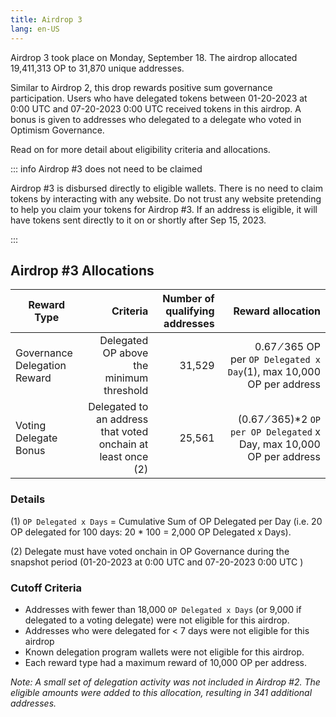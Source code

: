 ```yaml
---
title: Airdrop 3
lang: en-US
---
```


Airdrop 3 took place on Monday, September 18. The airdrop allocated 19,411,313 OP to 31,870 unique addresses. 

Similar to Airdrop 2, this drop rewards positive sum governance participation. Users who have delegated tokens between 01-20-2023 at 0:00 UTC and 07-20-2023 0:00 UTC received tokens in this airdrop. A bonus is given to addresses who delegated to a delegate who voted in Optimism Governance. 

Read on for more detail about eligibility criteria and allocations.

::: info Airdrop #3 does not need to be claimed

Airdrop #3 is disbursed directly to eligible wallets. There is no need to claim tokens by interacting with any website. Do not trust any website pretending to help you claim your tokens for Airdrop #3. If an address is eligible, it will have tokens sent directly to it on or shortly after Sep 15, 2023.

:::

## Airdrop #3 Allocations

| Reward Type | Criteria | Number of qualifying addresses | Reward allocation
| - | -: | -: | -:
| Governance Delegation Reward | Delegated OP above the minimum threshold | 31,529 | 0.67 ⁄ 365 OP per `OP Delegated x Day`(1), max 10,000 OP per address
| Voting Delegate Bonus | Delegated to an address that voted onchain at least once (2) | 25,561 | (0.67 ⁄ 365)*2 `OP per OP Delegated` x Day, max 10,000 OP per address

### Details

(1) `OP Delegated x Days` = Cumulative Sum of OP Delegated per Day (i.e. 20 OP delegated for 100 days: 20 * 100 = 2,000 OP Delegated x Days).

(2) Delegate must have voted onchain in OP Governance during the snapshot period (01-20-2023 at 0:00 UTC and 07-20-2023 0:00 UTC )

### Cutoff Criteria

- Addresses with fewer than 18,000 `OP Delegated x Days` (or 9,000 if delegated to a voting delegate) were not eligible for this airdrop.
- Addresses who were delegated for < 7 days were not eligible for this airdrop
- Known delegation program wallets were not eligible for this airdrop.
- Each reward type had a maximum reward of 10,000 OP per address.

*Note: A small set of delegation activity was not included in Airdrop #2. The eligible amounts were added to this allocation, resulting in 341 additional addresses.*